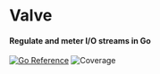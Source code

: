 # Valve
#### Regulate and meter I/O streams in Go
[![Go Reference](https://pkg.go.dev/badge/github.com/ardnew/valve.svg)](https://pkg.go.dev/github.com/ardnew/valve) ![Coverage](https://img.shields.io/badge/Coverage-100.0%25-brightgreen)
